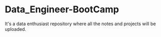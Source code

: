# Data_Engineer-BootCamp
It's a data enthusiast repository where all the notes and projects will be uploaded.
